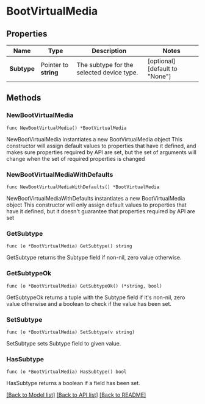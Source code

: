 # BootVirtualMedia

## Properties

Name | Type | Description | Notes
------------ | ------------- | ------------- | -------------
**Subtype** | Pointer to **string** | The subtype for the selected device type. | [optional] [default to "None"]

## Methods

### NewBootVirtualMedia

`func NewBootVirtualMedia() *BootVirtualMedia`

NewBootVirtualMedia instantiates a new BootVirtualMedia object
This constructor will assign default values to properties that have it defined,
and makes sure properties required by API are set, but the set of arguments
will change when the set of required properties is changed

### NewBootVirtualMediaWithDefaults

`func NewBootVirtualMediaWithDefaults() *BootVirtualMedia`

NewBootVirtualMediaWithDefaults instantiates a new BootVirtualMedia object
This constructor will only assign default values to properties that have it defined,
but it doesn't guarantee that properties required by API are set

### GetSubtype

`func (o *BootVirtualMedia) GetSubtype() string`

GetSubtype returns the Subtype field if non-nil, zero value otherwise.

### GetSubtypeOk

`func (o *BootVirtualMedia) GetSubtypeOk() (*string, bool)`

GetSubtypeOk returns a tuple with the Subtype field if it's non-nil, zero value otherwise
and a boolean to check if the value has been set.

### SetSubtype

`func (o *BootVirtualMedia) SetSubtype(v string)`

SetSubtype sets Subtype field to given value.

### HasSubtype

`func (o *BootVirtualMedia) HasSubtype() bool`

HasSubtype returns a boolean if a field has been set.


[[Back to Model list]](../README.md#documentation-for-models) [[Back to API list]](../README.md#documentation-for-api-endpoints) [[Back to README]](../README.md)


